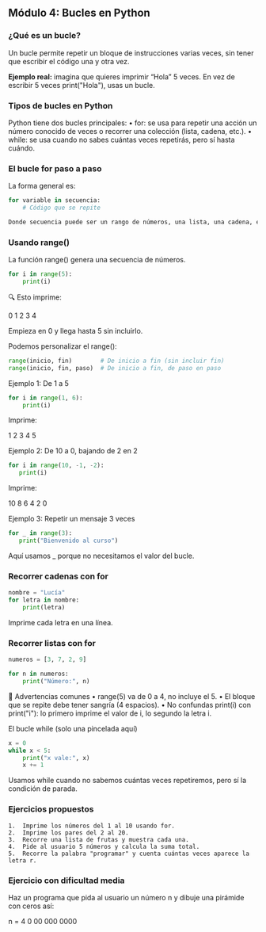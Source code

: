 
## Módulo 4: Bucles en Python

### ¿Qué es un bucle?

Un bucle permite repetir un bloque de instrucciones varias veces, sin tener que escribir el código una y otra vez.

**Ejemplo real:** imagina que quieres imprimir “Hola” 5 veces. En vez de escribir 5 veces print("Hola"), usas un bucle.



### Tipos de bucles en Python

Python tiene dos bucles principales:
	•	for: se usa para repetir una acción un número conocido de veces o recorrer una colección (lista, cadena, etc.).
	•	while: se usa cuando no sabes cuántas veces repetirás, pero sí hasta cuándo.



### El bucle for paso a paso

La forma general es:
```python
for variable in secuencia:
    # Código que se repite

Donde secuencia puede ser un rango de números, una lista, una cadena, etc.
```


### Usando range()

La función range() genera una secuencia de números.
```python
for i in range(5):
    print(i)
```
🔍 Esto imprime:

0
1
2
3
4

Empieza en 0 y llega hasta 5 sin incluirlo.



Podemos personalizar el range():
```python
range(inicio, fin)        # De inicio a fin (sin incluir fin)
range(inicio, fin, paso)  # De inicio a fin, de paso en paso
```



Ejemplo 1: De 1 a 5
```python
for i in range(1, 6):
    print(i)
```
Imprime:

1
2
3
4
5




Ejemplo 2: De 10 a 0, bajando de 2 en 2
 ```python
for i in range(10, -1, -2):
    print(i)
```
Imprime:

10
8
6
4
2
0




Ejemplo 3: Repetir un mensaje 3 veces
 ```python
for _ in range(3):
    print("Bienvenido al curso")
```
Aquí usamos _ porque no necesitamos el valor del bucle.



### Recorrer cadenas con for
```python
nombre = "Lucía"
for letra in nombre:
    print(letra) 
```
Imprime cada letra en una línea.



### Recorrer listas con for
```python
numeros = [3, 7, 2, 9]

for n in numeros:
    print("Número:", n)
```



🚨 Advertencias comunes
	•	range(5) va de 0 a 4, no incluye el 5.
	•	El bloque que se repite debe tener sangría (4 espacios).
	•	No confundas print(i) con print("i"): lo primero imprime el valor de i, lo segundo la letra i.



El bucle while (solo una pincelada aquí)
```python
x = 0
while x < 5:
    print("x vale:", x)
    x += 1
````

Usamos while cuando no sabemos cuántas veces repetiremos, pero sí la condición de parada.



### Ejercicios propuestos
	1.	Imprime los números del 1 al 10 usando for.
	2.	Imprime los pares del 2 al 20.
	3.	Recorre una lista de frutas y muestra cada una.
	4.	Pide al usuario 5 números y calcula la suma total.
	5.	Recorre la palabra "programar" y cuenta cuántas veces aparece la letra r.



### Ejercicio con dificultad media

Haz un programa que pida al usuario un número n y dibuje una pirámide con ceros así:

n = 4
0
00
000
0000

